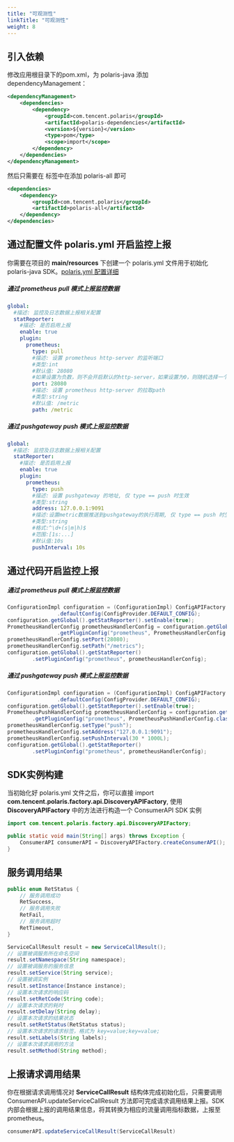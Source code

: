 ```yaml
---
title: "可观测性"
linkTitle: "可观测性"
weight: 8
---
```


## 引入依赖

修改应用根目录下的pom.xml，为 polaris-java 添加 dependencyManagement：

```xml
<dependencyManagement>
    <dependencies>
        <dependency>
            <groupId>com.tencent.polaris</groupId>
            <artifactId>polaris-dependencies</artifactId>
            <version>${version}</version>
            <type>pom</type>
            <scope>import</scope>
        </dependency>
    </dependencies>
</dependencyManagement>
```

然后只需要在 **<dependencies></dependencies>** 标签中在添加 polaris-all 即可

```xml
<dependencies>
    <dependency>
        <groupId>com.tencent.polaris</groupId>
        <artifactId>polaris-all</artifactId>
    </dependency>
</dependencies>
```

## 通过配置文件 polaris.yml 开启监控上报

你需要在项目的 **main/resources** 下创建一个 polaris.yml 文件用于初始化 polaris-java SDK。[polaris.yml 配置详细](https://github.com/polarismesh/polaris-java/blob/main/polaris-common/polaris-config-default/src/main/resources/conf/default-config.yml)

##### 通过 prometheus pull 模式上报监控数据

```yaml
global:
  #描述: 监控及日志数据上报相关配置
  statReporter:
    #描述: 是否启用上报
    enable: true
    plugin:
      prometheus:
        type: pull
        #描述: 设置 prometheus http-server 的监听端口
        #类型:int
        #默认值: 28080
        #如果设置为负数，则不会开启默认的http-server，如果设置为0，则随机选择一个可用端口进行启动 http-server
        port: 28080
        #描述: 设置 prometheus http-server 的拉取path
        #类型:string
        #默认值: /metric
        path: /metric
```

##### 通过 pushgateway push 模式上报监控数据

```yaml
global:
  #描述: 监控及日志数据上报相关配置
  statReporter:
    #描述: 是否启用上报
    enable: true
    plugin:
      prometheus:
        type: push
        #描述: 设置 pushgateway 的地址, 仅 type == push 时生效
        #类型:string
        address: 127.0.0.1:9091
        #描述:设置metric数据推送到pushgateway的执行周期, 仅 type == push 时生效
        #类型:string
        #格式:^\d+(s|m|h)$
        #范围:[1s:...]
        #默认值:10s
        pushInterval: 10s
```

## 通过代码开启监控上报

##### 通过 prometheus pull 模式上报监控数据

```java
ConfigurationImpl configuration = (ConfigurationImpl) ConfigAPIFactory
				.defaultConfig(ConfigProvider.DEFAULT_CONFIG);
configuration.getGlobal().getStatReporter().setEnable(true);
PrometheusHandlerConfig prometheusHandlerConfig = configuration.getGlobal().getStatReporter()
				.getPluginConfig("prometheus", PrometheusHandlerConfig.class);
prometheusHandlerConfig.setPort(28080);
prometheusHandlerConfig.setPath("/metrics");
configuration.getGlobal().getStatReporter()
		.setPluginConfig("prometheus", prometheusHandlerConfig);
```

##### 通过 pushgateway push 模式上报监控数据

```java
ConfigurationImpl configuration = (ConfigurationImpl) ConfigAPIFactory
				.defaultConfig(ConfigProvider.DEFAULT_CONFIG);
configuration.getGlobal().getStatReporter().setEnable(true);
PrometheusPushHandlerConfig prometheusHandlerConfig = configuration.getGlobal().getStatReporter()
		.getPluginConfig("prometheus", PrometheusPushHandlerConfig.class);
prometheusHandlerConfig.setType("push");
prometheusHandlerConfig.setAddress("127.0.0.1:9091");
prometheusHandlerConfig.setPushInterval(30 * 1000L);
configuration.getGlobal().getStatReporter()
		.setPluginConfig("prometheus", prometheusHandlerConfig);
```

## SDK实例构建

当初始化好 polaris.yml 文件之后，你可以直接 import **com.tencent.polaris.factory.api.DiscoveryAPIFactory**, 使用 **DiscoveryAPIFactory** 中的方法进行构造一个 ConsumerAPI SDK 实例

```java
import com.tencent.polaris.factory.api.DiscoveryAPIFactory;

public static void main(String[] args) throws Exception {
    ConsumerAPI consumerAPI = DiscoveryAPIFactory.createConsumerAPI();
}
```

## 服务调用结果

```java
public enum RetStatus {
    // 服务调用成功
    RetSuccess,
    // 服务调用失败
    RetFail,
    // 服务调用超时
    RetTimeout,
}

ServiceCallResult result = new ServiceCallResult();
// 设置被调服务所在命名空间
result.setNamespace(String namespace);
// 设置被调服务的服务信息
result.setService(String service);
// 设置被调实例
result.setInstance(Instance instance);
// 设置本次请求的响应码
result.setRetCode(String code);
// 设置本次请求的耗时
result.setDelay(String delay);
// 设置本次请求的结果状态
result.setRetStatus(RetStatus status);
// 设置本次请求的请求标签，格式为 key=value;key=value;
result.setLabels(String labels);
// 设置本次请求调用的方法
result.setMethod(String method);
```

## 上报请求调用结果

你在根据请求调用情况对 **ServiceCallResult** 结构体完成初始化后，只需要调用 ConsumerAPI.updateServiceCallResult 方法即可完成请求调用结果上报。SDK 内部会根据上报的调用结果信息，将其转换为相应的流量调用指标数据，上报至 prometheus。

```java
consumerAPI.updateServiceCallResult(ServiceCallResult)
```